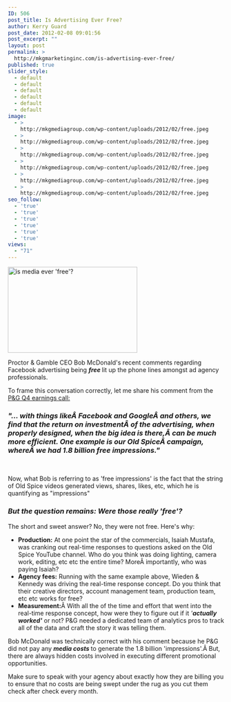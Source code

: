 ```yaml
---
ID: 506
post_title: Is Advertising Ever Free?
author: Kerry Guard
post_date: 2012-02-08 09:01:56
post_excerpt: ""
layout: post
permalink: >
  http://mkgmarketinginc.com/is-advertising-ever-free/
published: true
slider_style:
  - default
  - default
  - default
  - default
  - default
  - default
image:
  - >
    http://mkgmediagroup.com/wp-content/uploads/2012/02/free.jpeg
  - >
    http://mkgmediagroup.com/wp-content/uploads/2012/02/free.jpeg
  - >
    http://mkgmediagroup.com/wp-content/uploads/2012/02/free.jpeg
  - >
    http://mkgmediagroup.com/wp-content/uploads/2012/02/free.jpeg
  - >
    http://mkgmediagroup.com/wp-content/uploads/2012/02/free.jpeg
  - >
    http://mkgmediagroup.com/wp-content/uploads/2012/02/free.jpeg
seo_follow:
  - 'true'
  - 'true'
  - 'true'
  - 'true'
  - 'true'
  - 'true'
views:
  - "71"
---
```

<img class="alignleft size-medium wp-image-509" title="free written in the sky" src="http://mkgmediagroup.com/wp-content/uploads/2012/02/free1-300x199.jpg" alt="is media ever 'free'?" width="300" height="199" />

Proctor &amp; Gamble CEO Bob McDonald's recent comments regarding Facebook advertising being <strong><em>free </em></strong>lit up the phone lines amongst ad agency professionals.

To frame this conversation correctly, let me share his comment from the <a href="http://seekingalpha.com/article/322722-procter-gamble-s-ceo-discusses-q2-2012-results-earnings-call-transcript?part=qanda" target="_blank">P&amp;G Q4 earnings call:</a>
<h3><em>"... with things likeÂ Facebook and GoogleÂ and others, we find that the return on investmentÂ of the advertising, when properly designed, when the big idea is there,Â can be much more efficient. One example is our Old SpiceÂ campaign, whereÂ we had 1.8 billion free impressions."</em></h3>
&nbsp;

<em></em>Now, what Bob is referring to as 'free impressions' is the fact that the string of Old Spice videos generated views, shares, likes, etc, which he is quantifying as "impressions"
<h3><em><strong>But the question remains: Were those really 'free'?</strong></em></h3>
<em><strong></strong></em>The short and sweet answer? No, they were not free. Here's why:
<ul>
	<li><strong>Production:</strong> At one point the star of the commercials, Isaiah Mustafa, was cranking out real-time responses to questions asked on the Old Spice YouTube channel. Who do you think was doing lighting, camera work, editing, etc etc the entire time? MoreÂ importantly, who was paying Isaiah?</li>
	<li><strong>Agency fees:</strong> Running with the same example above, Wieden &amp; Kennedy was driving the real-time response concept. Do you think that their creative directors, account management team, production team, etc etc works for free?</li>
	<li><strong>Measurement:</strong>Â With all the of the time and effort that went into the real-time response concept, how were they to figure out if it <em>'<strong>actually worked'</strong></em> or not? P&amp;G needed a dedicated team of analytics pros to track all of the data and craft the story it was telling them.</li>
</ul>
Bob McDonald was technically correct with his comment because he P&amp;G did not pay any <em><strong>media costs </strong></em>to generate the 1.8 billion 'impressions'.Â But, there are always hidden costs involved in executing different promotional opportunities.

Make sure to speak with your agency about exactly how they are billing you to ensure that no costs are being swept under the rug as you cut them check after check every month.